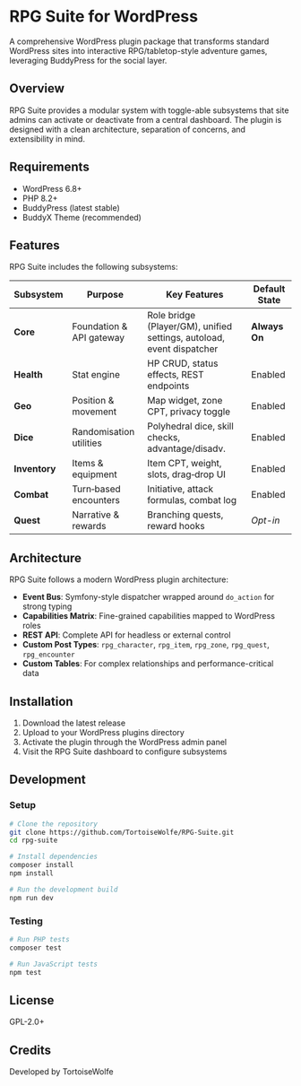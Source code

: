 # RPG Suite for WordPress

A comprehensive WordPress plugin package that transforms standard WordPress sites into interactive RPG/tabletop-style adventure games, leveraging BuddyPress for the social layer.

## Overview

RPG Suite provides a modular system with toggle-able subsystems that site admins can activate or deactivate from a central dashboard. The plugin is designed with a clean architecture, separation of concerns, and extensibility in mind.

## Requirements

- WordPress 6.8+
- PHP 8.2+
- BuddyPress (latest stable)
- BuddyX Theme (recommended)

## Features

RPG Suite includes the following subsystems:

| Subsystem | Purpose | Key Features | Default State |
|-----------|---------|--------------|---------------|
| **Core** | Foundation & API gateway | Role bridge (Player/GM), unified settings, autoload, event dispatcher | **Always On** |
| **Health** | Stat engine | HP CRUD, status effects, REST endpoints | Enabled |
| **Geo** | Position & movement | Map widget, zone CPT, privacy toggle | Enabled |
| **Dice** | Randomisation utilities | Polyhedral dice, skill checks, advantage/disadv. | Enabled |
| **Inventory** | Items & equipment | Item CPT, weight, slots, drag‑drop UI | Enabled |
| **Combat** | Turn‑based encounters | Initiative, attack formulas, combat log | Enabled |
| **Quest** | Narrative & rewards | Branching quests, reward hooks | *Opt-in* |

## Architecture

RPG Suite follows a modern WordPress plugin architecture:

- **Event Bus**: Symfony-style dispatcher wrapped around `do_action` for strong typing
- **Capabilities Matrix**: Fine-grained capabilities mapped to WordPress roles
- **REST API**: Complete API for headless or external control
- **Custom Post Types**: `rpg_character`, `rpg_item`, `rpg_zone`, `rpg_quest`, `rpg_encounter`
- **Custom Tables**: For complex relationships and performance-critical data

## Installation

1. Download the latest release
2. Upload to your WordPress plugins directory
3. Activate the plugin through the WordPress admin panel
4. Visit the RPG Suite dashboard to configure subsystems

## Development

### Setup

```bash
# Clone the repository
git clone https://github.com/TortoiseWolfe/RPG-Suite.git
cd rpg-suite

# Install dependencies
composer install
npm install

# Run the development build
npm run dev
```

### Testing

```bash
# Run PHP tests
composer test

# Run JavaScript tests
npm test
```

## License

GPL-2.0+

## Credits

Developed by TortoiseWolfe